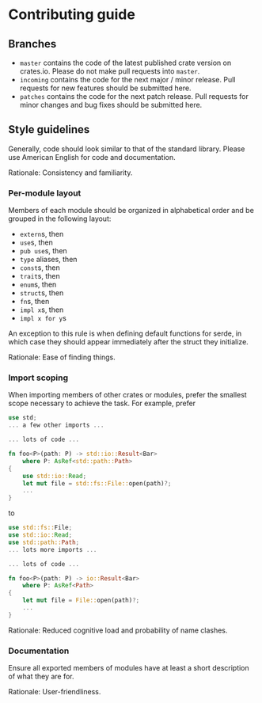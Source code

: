 
# Contributing guide

## Branches

 * `master` contains the code of the latest published crate version on crates.io.
   Please do not make pull requests into `master`.
 * `incoming` contains the code for the next major / minor release. Pull requests
   for new features should be submitted here.
 * `patches` contains the code for the next patch release. Pull requests for minor
   changes and bug fixes should be submitted here.

## Style guidelines

Generally, code should look similar to that of the standard library. Please use
American English for code and documentation.

Rationale: Consistency and familiarity.

### Per-module layout

Members of each module should be organized in alphabetical order and be grouped in
the following layout:

 * `extern`s, then
 * `use`s, then
 * `pub use`s, then
 * `type` aliases, then
 * `const`s, then
 * `trait`s, then
 * `enum`s, then
 * `struct`s, then
 * `fn`s, then
 * `impl x`s, then
 * `impl x for y`s

An exception to this rule is when defining default functions for serde, in which
case they should appear immediately after the struct they initialize.

Rationale: Ease of finding things.

### Import scoping

When importing members of other crates or modules, prefer the smallest scope
necessary to achieve the task. For example, prefer

```rust
use std;
... a few other imports ...

... lots of code ...

fn foo<P>(path: P) -> std::io::Result<Bar>
    where P: AsRef<std::path::Path>
{
    use std::io::Read;
    let mut file = std::fs::File::open(path)?;
    ...
}
```

to


```rust
use std::fs::File;
use std::io::Read;
use std::path::Path;
... lots more imports ...

... lots of code ...

fn foo<P>(path: P) -> io::Result<Bar>
    where P: AsRef<Path>
{
    let mut file = File::open(path)?;
    ...
}
```

Rationale: Reduced cognitive load and probability of name clashes.

### Documentation

Ensure all exported members of modules have at least a short description of what
they are for.

Rationale: User-friendliness.
